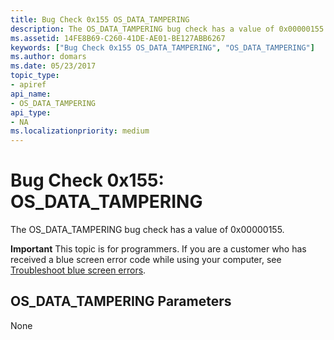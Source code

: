 ```yaml
---
title: Bug Check 0x155 OS_DATA_TAMPERING
description: The OS_DATA_TAMPERING bug check has a value of 0x00000155.
ms.assetid: 14FE8B69-C260-41DE-AE01-BE127ABB6267
keywords: ["Bug Check 0x155 OS_DATA_TAMPERING", "OS_DATA_TAMPERING"]
ms.author: domars
ms.date: 05/23/2017
topic_type:
- apiref
api_name:
- OS_DATA_TAMPERING
api_type:
- NA
ms.localizationpriority: medium
---
```


# Bug Check 0x155: OS\_DATA\_TAMPERING


The OS\_DATA\_TAMPERING bug check has a value of 0x00000155.

**Important** This topic is for programmers. If you are a customer who has received a blue screen error code while using your computer, see [Troubleshoot blue screen errors](https://windows.microsoft.com/windows-10/troubleshoot-blue-screen-errors).

## OS\_DATA\_TAMPERING Parameters


None

 

 





